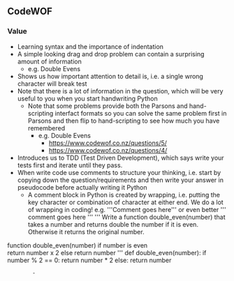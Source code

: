 
## CodeWOF

### Value

- Learning syntax and the importance of indentation
- A simple looking drag and drop problem can contain a surprising amount of information
	- e.g. Double Evens
- Shows us how important attention to detail is, i.e. a single wrong character will break test
- Note that there is a lot of information in the question, which will be very useful to you when you start handwriting Python
	- Note that some problems provide both the Parsons and hand-scripting interfact formats so you can solve the same problem first in Parsons and then flip to hand-scripting to see how much you have remembered
		- e.g. Double Evens
			- https://www.codewof.co.nz/questions/5/
			- https://www.codewof.co.nz/questions/4/
- Introduces us to TDD (Test Driven Development), which says write your tests first and iterate until they pass.
- When write code use comments to structure your thinking, i.e. start by copying down the question/requirements and then write your answer in pseudocode before actually writing it Python
	- A comment block in Python is created by wrapping, i.e. putting the key character or combination of character at either end.  We do a lot of wrapping in coding!
	e.g. '''Comment goes here''' or even better
	'''
	comment goes here
	'''
'''
Write a function double_even(number) that takes a number and returns double the number if it is even. 
Otherwise it returns the original number.

function double_even(number)
    if number is even    
        return number x 2
    else
        return number
'''
def double_even(number):
    if number % 2 == 0:
        return number * 2
    else:
        return number


		
			-


